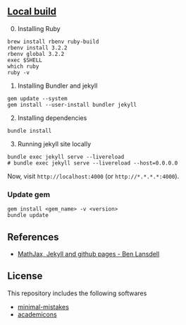 ## [Local build](https://help.github.com/en/github/working-with-github-pages/testing-your-github-pages-site-locally-with-jekyll)

0. Installing Ruby

```shell
brew install rbenv ruby-build
rbenv install 3.2.2
rbenv global 3.2.2
exec $SHELL
which ruby
ruby -v
```

1. Installing Bundler and jekyll

```shell
gem update --system
gem install --user-install bundler jekyll
```

2. Installing dependencies

```shell
bundle install
```

3. Running jekyll site locally

```shell
bundle exec jekyll serve --livereload
# bundle exec jekyll serve --livereload --host=0.0.0.0
```

Now, visit `http://localhost:4000` (or `http://*.*.*.*:4000`).

### Update gem

```
gem install <gem_name> -v <version>
bundle update
```

## References
- [MathJax, Jekyll and github pages - Ben Lansdell](https://benlansdell.github.io/computing/mathjax/)

## License

This repository includes the following softwares
- [minimal-mistakes](https://github.com/mmistakes/minimal-mistakes/blob/master/LICENSE)
- [academicons](https://github.com/jpswalsh/academicons)
